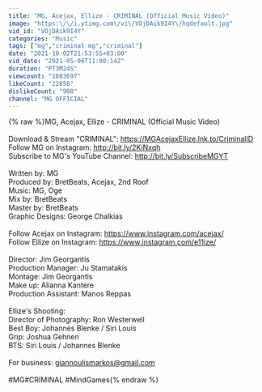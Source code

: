```yaml
---
title: "MG, Acejax, Ellize - CRIMINAL (Official Music Video)"
image: "https:\/\/i.ytimg.com\/vi\/VOjDAik9I4Y\/hqdefault.jpg"
vid_id: "VOjDAik9I4Y"
categories: "Music"
tags: ["mg","criminal mg","criminal"]
date: "2021-10-02T21:53:55+03:00"
vid_date: "2021-05-06T11:00:14Z"
duration: "PT3M24S"
viewcount: "1083697"
likeCount: "22858"
dislikeCount: "908"
channel: "MG OFFICIAL"
---
```

{% raw %}MG, Acejax, Ellize - CRIMINAL (Official Music Video)<br /><br />Download &amp; Stream &quot;CRIMINAL&quot;: <a rel="nofollow" target="blank" href="https://MGAcejaxEllize.lnk.to/CriminalID">https://MGAcejaxEllize.lnk.to/CriminalID</a><br />Follow MG on Instagram: <a rel="nofollow" target="blank" href="http://bit.ly/2KiNxqh​">http://bit.ly/2KiNxqh​</a><br />Subscribe to MG's YouTube Channel: <a rel="nofollow" target="blank" href="http://bit.ly/SubscribeMGYT">http://bit.ly/SubscribeMGYT</a><br /><br />Written by: MG<br />Produced by: BretBeats, Acejax, 2nd Roof<br />Music: MG, Oge<br />Mix by: BretBeats<br />Master by: BretBeats<br />Graphic Designs: George Chalkias<br /><br />Follow Acejax on Instagram: <a rel="nofollow" target="blank" href="https://www.instagram.com/acejax/">https://www.instagram.com/acejax/</a><br />Follow Ellize on Instagram: <a rel="nofollow" target="blank" href="https://www.instagram.com/e11ize/">https://www.instagram.com/e11ize/</a><br /><br />Director: Jim Georgantis<br />Production Manager: Ju Stamatakis<br />Montage: Jim Georgantis<br />Make up: Alianna Kantere<br />Production Assistant: Manos Reppas<br /><br />Ellize's Shooting:<br />Director of Photography: Ron Westerwell<br />Best Boy: Johannes Blenke / Siri Louis<br />Grip: Joshua Gehnen<br />BTS: Siri Louis / Johannes Blenke<br /><br />For business: giannoulismarkos@gmail.com<br /><br />#MG​ #CRIMINAL #MindGames{% endraw %}
